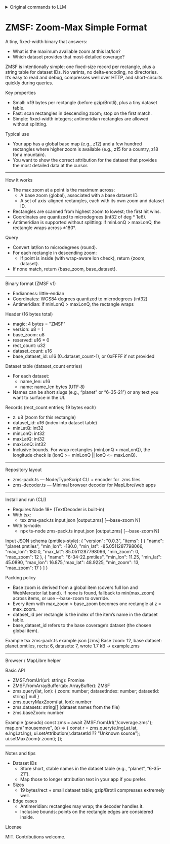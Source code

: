 <details>

<summary>Original commands to LLM</summary>

```
design the following file format for the most space efficient as possible

I have a global planet terrain map.
it's built from dozens, or even hundreds of different sources
the full planet is done in z12 resolution (using maplibre/mapbox-gl-js)
some parts are done in a higher resolution, like a full country is done in z15
some even smaller parts are in even higher resolution, say one mountain has a LIDAR dataset
all of these are lat-lon bounding boxes, so everything is rectangular, there are no angled areas, etc.

design a datastructure and file format, which would let the viewer know exactly for a given lat-lon: what max zoom level is available for that specific point.

basically all I need is a lat-lon -> zoom integer map, super space efficient.
```

```
translate it to modern typescript

write a node cli script as well, which takes this JSON file and converts it to this format

{"version": "0.0.3", "items": [{"name": "6-34-22.pmtiles",....
```

```
ok, now write the minimal ts implementation for a decoder, to be used in a maplibre environment
```

```
ok, now write a README for this repo

explain the whole theory, how does it work, and why was a given decision made
explain the CLI script as well as the browser/maplibre helper
```

```
can you come up with ways to simplify this? it's ok if the given file is a tiny bit bigger, as long as the code is simpler to read for an everyday person.
```

```
I really like the new format, it's even simpler. it's even smaller compared to before somehow, nice work!

please extend it with the following: I also want to store some kind of ID to refer to the dataset being used. this could be used to display the correct OSM like map contribution in the lower right corner.
So for a given lat-lon, I basically want the upmost (most detailed) dataset's zoom and ID.

I don't expect more than 1024 datasets to be on a map, but maybe a tiny bit more, like 2048. what would be a good format for such an ID?
```

```
please simplify the magic string and version, this is not yet used. that 1 vs 2 looks strange for me.

also add a few helpful comment lines. do not write the docs inside the source code, write the docs/guide/examples into the README. but think of some key lines which could help contributors understand the code.

finally, write the updated README.md in full.

return all those in markdown fenced code blocks
```

```
ok, now we are at 248 bytes.

my questions:
1. did this simplification result in any kind of performance degradation, compared to the original? I only care about decode time, to make sure it's extremely efficient to simply look up a single lat-lon in the maplibre JS client.

2. can you make a version which uses the same datastructure but stores everything in JSON? You don't need an ID lookup table then, you could store the string ids directly.
```

</details>

# ZMSF: Zoom‑Max Simple Format

A tiny, fixed-width binary that answers:

- What is the maximum available zoom at this lat/lon?
- Which dataset provides that most-detailed coverage?

ZMSF is intentionally simple: one fixed-size record per rectangle, plus a string table for dataset IDs. No varints, no delta-encoding, no directories. It’s easy to read and debug, compresses well over HTTP, and short-circuits quickly during queries.

Key properties

- Small: ≈19 bytes per rectangle (before gzip/Brotli), plus a tiny dataset table.
- Fast: scan rectangles in descending zoom; stop on the first match.
- Simple: fixed-width integers; antimeridian rectangles are allowed without splitting.

Typical use

- Your app has a global base map (e.g., z12) and a few hundred rectangles where higher zoom is available (e.g., z15 for a country, z18 for a mountain).
- You want to show the correct attribution for the dataset that provides the most detailed data at the cursor.

---

How it works

- The max zoom at a point is the maximum across:
  - A base zoom (global), associated with a base dataset ID.
  - A set of axis-aligned rectangles, each with its own zoom and dataset ID.
- Rectangles are scanned from highest zoom to lowest; the first hit wins.
- Coordinates are quantized to microdegrees (int32 of deg \* 1e6).
- Antimeridian is supported without splitting: if minLonQ > maxLonQ, the rectangle wraps across ±180°.

Query

- Convert lat/lon to microdegrees (round).
- For each rectangle in descending zoom:
  - If point is inside (with wrap-aware lon check), return {zoom, dataset}.
- If none match, return {base_zoom, base_dataset}.

---

Binary format (ZMSF v1)

- Endianness: little-endian
- Coordinates: WGS84 degrees quantized to microdegrees (int32)
- Antimeridian: if minLonQ > maxLonQ, the rectangle wraps

Header (16 bytes total)

- magic: 4 bytes = "ZMSF"
- version: u8 = 1
- base_zoom: u8
- reserved: u16 = 0
- rect_count: u32
- dataset_count: u16
- base_dataset_id: u16 (0..dataset_count-1), or 0xFFFF if not provided

Dataset table (dataset_count entries)

- For each dataset:
  - name_len: u16
  - name: name_len bytes (UTF‑8)
- Names can be short slugs (e.g., “planet” or “6-35-21”) or any text you want to surface in the UI.

Records (rect_count entries; 19 bytes each)

- z: u8 (zoom for this rectangle)
- dataset_id: u16 (index into dataset table)
- minLatQ: int32
- minLonQ: int32
- maxLatQ: int32
- maxLonQ: int32
- Inclusive bounds. For wrap rectangles (minLonQ > maxLonQ), the longitude check is (lonQ >= minLonQ || lonQ <= maxLonQ).

---

Repository layout

- zms-pack.ts — Node/TypeScript CLI + encoder for .zms files
- zms-decoder.ts — Minimal browser decoder for MapLibre/web apps

---

Install and run (CLI)

- Requires Node 18+ (TextDecoder is built-in)
- With tsx:
  - tsx zms-pack.ts input.json [output.zms] [--base-zoom N]
- With ts-node:
  - npx ts-node zms-pack.ts input.json [output.zms] [--base-zoom N]

Input JSON schema (pmtiles-style):
{
"version": "0.0.3",
"items": [
{
"name": "planet.pmtiles",
"min_lon": -180.0, "min_lat": -85.0511287798066,
"max_lon": 180.0, "max_lat": 85.0511287798066,
"min_zoom": 0, "max_zoom": 12
},
{
"name": "6-34-22.pmtiles",
"min_lon": 11.25, "min_lat": 45.0890,
"max_lon": 16.875,"max_lat": 48.9225,
"min_zoom": 13, "max_zoom": 17
}
]
}

Packing policy

- Base zoom is derived from a global item (covers full lon and WebMercator lat band). If none is found, fallback to min(max_zoom) across items, or use --base-zoom to override.
- Every item with max_zoom > base_zoom becomes one rectangle at z = max_zoom.
- dataset_id per rectangle is the index of the item’s name in the dataset table.
- base_dataset_id refers to the base coverage’s dataset (the chosen global item).

Example
tsx zms-pack.ts example.json
[zms] Base zoom: 12, base dataset: planet.pmtiles, rects: 6, datasets: 7, wrote 1.7 kB -> example.zms

---

Browser / MapLibre helper

Basic API

- ZMSF.fromUrl(url: string): Promise<ZMSF>
- ZMSF.fromArrayBuffer(ab: ArrayBuffer): ZMSF
- zms.query(lat, lon): { zoom: number; datasetIndex: number; datasetId: string | null }
- zms.queryMaxZoom(lat, lon): number
- zms.datasets: string[] (dataset names from the file)
- zms.baseZoom: number

Example (pseudo)
const zms = await ZMSF.fromUrl("/coverage.zms");
map.on("mousemove", (e) => {
const r = zms.query(e.lngLat.lat, e.lngLat.lng);
ui.setAttribution(r.datasetId ?? "Unknown source");
ui.setMaxZoom(r.zoom);
});

---

Notes and tips

- Dataset IDs
  - Store short, stable names in the dataset table (e.g., “planet”, “6-35-21”).
  - Map those to longer attribution text in your app if you prefer.
- Sizes
  - 19 bytes/rect + small dataset table; gzip/Brotli compresses extremely well.
- Edge cases
  - Antimeridian: rectangles may wrap; the decoder handles it.
  - Inclusive bounds: points on the rectangle edges are considered inside.

License

MIT. Contributions welcome.
